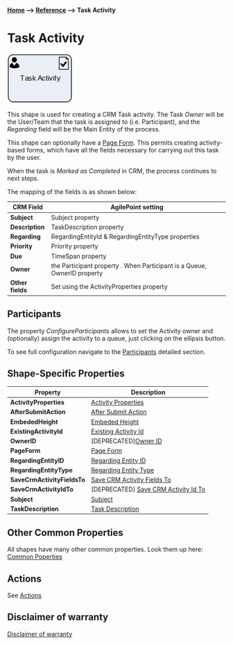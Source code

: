 __[Home](/) --> [Reference](/ref) --> Task Activity__

# Task Activity

![Task Activity](media/TaskActivity.png)

This shape is used for creating a CRM Task activity. The Task *Owner* will be
the User/Team that the task is assigned to (i.e. Participant), and the
*Regarding* field will be the Main Entity of the process.

This shape can optionally have a [Page Form](PageForm.md). This permits
creating activity-based forms, which have all the fields necessary for carrying
out this task by the user.

When the task is *Marked as Completed* in CRM, the process continues to next
steps.

The mapping of the fields is as shown below:

| CRM Field    | AgilePoint setting                                                       |
|--------------|--------------------------------------------------------------------------|
| **Subject**      | Subject property                                                         |
| **Description**  | TaskDescription property                                                 |
| **Regarding**    | RegardingEntityId & RegardingEntityType properties                       |
| **Priority**     | Priority property                                                        |
| **Due**          | TimeSpan property                                                        |
| **Owner**        | the Participant property . When Participant is a Queue, OwnerID property |
| **Other fields** | Set using the ActivityProperties property                                |

## Participants
The property *ConfigureParticipants* allows to set the Activity owner and (optionally) assign the activity to a queue, just clicking on the ellipsis button.

To see full configuration navigate to the [Participants](./common/Participants.md) detailed section.

## Shape-Specific Properties

| Property | Description |
| -------- | ----------- |
| **ActivityProperties**           | [Activity Properties](common/ActivityProperties.md)  |
| **AfterSubmitAction**            | [After Submit Action](common/AfterSubmitAction.md)   |
| **EmbededHeight**                | [Embeded Height](common/EmbededHeight.md)       |
| **ExistingActivityId**           | [Existing Activity Id](common/ExistingActivityId.md)       |
| **OwnerID**                      | [DEPRECATED][Owner ID](common/OwnerID.md)             |
| **PageForm**                     | [Page Form](common/PageForm.md)            |
| **RegardingEntityID**            | [Regarding Entity ID](common/RegardingEntityID.md)   |
| **RegardingEntityType**          | [Regarding Entity Type](common/RegardingEntityType.md) |
| **SaveCrmActivityFieldsTo**      | [Save CRM Activity Fields To](common/SaveCrmActivityFieldsTo.md) |
| **SaveCrmActivityIdTo**          | [DEPRECATED] [Save CRM Activity Id To](common/SaveCrmActivityIdTo.md) |
| **Subject**                      | [Subject](common/Subject.md)             |
| **TaskDescription**              | [Task Description](common/Subject.md)     |


## Other Common Properties
All shapes have many other common properties. Look them up here: [Common Poperties](common/README.md)

## Actions
See [Actions](common/Actions.md)

## Disclaimer of warranty

[Disclaimer of warranty](../guides/common/DisclaimerOfWarranty.md)